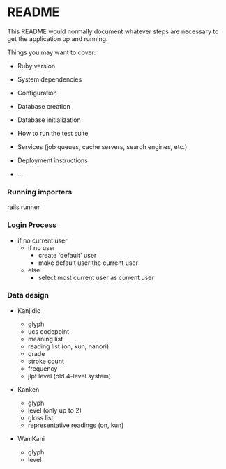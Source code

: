 # README

This README would normally document whatever steps are necessary to get the
application up and running.

Things you may want to cover:

* Ruby version

* System dependencies

* Configuration

* Database creation

* Database initialization

* How to run the test suite

* Services (job queues, cache servers, search engines, etc.)

* Deployment instructions

* ...

### Running importers

rails runner <script-name>

### Login Process

- if no current user
  - if no user
    - create 'default' user
    - make default user the current user
  - else
    - select most current user as current user

### Data design

- Kanjidic
  - glyph
  - ucs codepoint
  - meaning list
  - reading list (on, kun, nanori)
  - grade
  - stroke count
  - frequency
  - jlpt level (old 4-level system)

- Kanken
  - glyph
  - level (only up to 2)
  - gloss list
  - representative readings (on, kun)

- WaniKani
  - glyph
  - level
